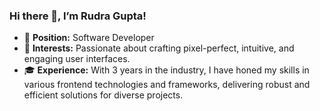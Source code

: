 ### Hi there 👋, I’m Rudra Gupta!

- 🔭 **Position:** Software Developer
- 👀 **Interests:** Passionate about crafting pixel-perfect, intuitive, and engaging user interfaces.
- 🎓 **Experience:** With 3 years in the industry, I have honed my skills in various frontend technologies and frameworks, delivering robust and efficient solutions for diverse projects.
